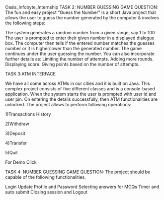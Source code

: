 Oasis_Infobyte_Internship
TASK 2: NUMBER GUESSING GAME QUESTION: The fun and easy project "Guess the Number" is a short Java project that allows the user to guess the number generated by the computer & involves the following steps:

The system generates a random number from a given range, say 1 to 100.
The user is prompted to enter their given number in a displayed dialogue box.
The computer then tells if the entered number matches the guesses number or it is higher/lower than the generated number.
The game continues under the user guessing the number. You can also incorporate further details as:
Limiting the number of attempts. Adding more rounds. Displaying score. Giving points based on the number of attempts.

TASK 3:ATM INTERFACE

We have all come across ATMs in our cities and it is built on Java. This complex project consists of
five different classes and is a console-based application. When the system starts the user is prompted with user id and user pin. On entering the details successfully, then ATM functionalities are unlocked. The project allows to perform following operations:

1)Transactions History

2)Withdraw

3)Deposit

4)Transfer

5)Quit

For Demo Click

TASK 4: NUMBER GUESSING GAME QUESTION: The project should be capable of the following functionalities.

Login
Update Profile and Password
Selecting answers for MCQs
Timer and auto submit
Closing session and Logout
